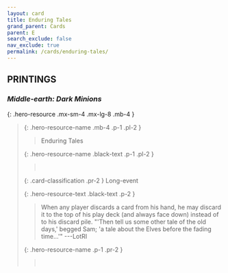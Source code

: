 ```yaml
---
layout: card
title: Enduring Tales
grand_parent: Cards
parent: E
search_exclude: false
nav_exclude: true
permalink: /cards/enduring-tales/
---
```


## PRINTINGS


### _Middle-earth: Dark Minions_

{: .hero-resource .mx-sm-4 .mx-lg-8 .mb-4 }
> {: .hero-resource-name .mb-4 .p-1 .pl-2 }
> > <div class="card-mp"></div>
> > <div class="card-name">Enduring Tales</div>
>
> {: .hero-resource-name .black-text .p-1 .pl-2 }
> > &nbsp;
>
> {: .card-classification .pr-2 }
> Long-event
>
> {: .hero-resource-text .black-text .p-2 }
> > When any player discards a card from his hand, he may discard it to the top of his play deck (and always face down) instead of to his discard pile.   "'Then tell us some other tale of the old days,' begged Sam; 'a tale about the Elves before the fading time...'" ---LotRI  
> 
> {: .hero-resource-name .p-1 .pr-2 }
> > <div class="card-shield"></div>
> > <div class="card-corruption">&nbsp;</div>
